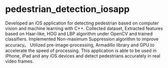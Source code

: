 # pedestrian_detection_iosapp
Developed an iOS application for detecting pedestrian based on computer vision and machine learning with C++. Collected dataset, Extracted features based on Haar-like, HOG and LBP algorithm under OpenCV and trained classifiers. Implemented Non-maximum Suppression algorithm to improve accuracy。 Utilized pre-image-processing, Armadillo library and GPU to accelerate the speed of processing. This application is able to be used in iPhone, iPad and any iOS devices and detect pedestrians accurately in real video frames.
